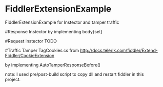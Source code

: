 # FiddlerExtensionExample
FiddlerExtensionExample for Instector and tamper traffic


#Response Instector
by implementing body{set}


#Request Instector
TODO

#Traffic Tamper
TagCookies.cs from http://docs.telerik.com/fiddler/Extend-Fiddler/CookieExtension

by implementing AutoTamperResponseBefore()



note:
I used pre/post-build script to copy dll and restart fiddler in this project.
